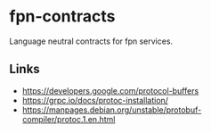 # fpn-contracts

Language neutral contracts for fpn services.

## Links
- https://developers.google.com/protocol-buffers
- https://grpc.io/docs/protoc-installation/
- https://manpages.debian.org/unstable/protobuf-compiler/protoc.1.en.html
